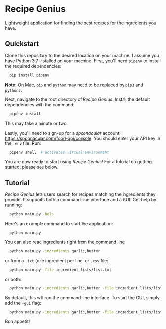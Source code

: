 # Recipe Genius

Lightweight application for finding the best recipes for the ingredients you have.

## Quickstart

Clone this repository to the desired location on your machine. I assume you have Python 3.7 installed on your machine. First, you'll need `pipenv` to install the required dependencies:

```bash
  pip install pipenv
```

**Note:** On Mac, `pip` and `python` may need to be replaced by `pip3` and `python3`.

Next, navigate to the root directory of *Recipe Genius*. Install the default dependencies with the command:

```bash
  pipenv install
```

This may take a minute or two.

Lastly, you'll need to sign-up for a *spoonacular* account: https://spoonacular.com/food-api/console. You should enter your API key in the `.env` file. Run:

```bash
  pipenv shell  # activates virtual environment
```
You are now ready to start using *Recipe Genius*! For a tutorial on getting started, please see below.

## Tutorial

*Recipe Genius* lets users search for recipes matching the ingredients they provide. It supports both a command-line interface and a GUI. Get help by running:

```bash
  python main.py -help
```

Here's an example command to start the application:

```bash
  python main.py
```

You can also read ingredients right from the command line:

```bash
  python main.py -ingredients garlic,butter
```

or from a `.txt` (one ingredient per line) or `.csv` file:

```bash
  python main.py -file ingredient_lists/list.txt
```

or both:

```bash
  python main.py -ingredients garlic,butter -file ingredient_lists/list.txt
```

By default, this will run the command-line interface. To start the GUI, simply add the `-gui` flag:

```bash
  python main.py -ingredients garlic,butter -file ingredient_lists/list.txt -gui
```

Bon appetit!
